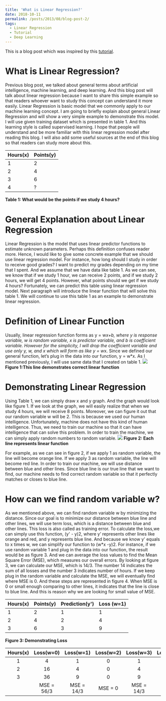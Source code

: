 ```yaml
---
title: 'What is Linear Regression?'
date: 2018-10-11
permalink: /posts/2013/08/blog-post-2/
tags:
  - Linear Regression
  - Tutorial
  - Deep Learning
---
```


This is a blog post which was inspired by this [tutorial](https://www.youtube.com/watch?v=l-Fe9Ekxxj).

What is Linear Regression?
======
Previous blog post, we talked about general terms about artificial intelligence, machine learning, and deep learning. And this blog post will talk about linear regression because I want to share this simple example so that readers whoever want to study this concept can understand it more easily. Linear Regression is basic model that we commonly apply to our machine learning concept. I am going to briefly explain about general Linear Regression and will show a very simple example to demonstrate this model. I will use given training dataset which is presented in table 1. And this learning style is called supervised learning. I hope that people will understand and be more familiar with this linear regression model after reading this blog. I will also add some useful sources at the end of this blog so that readers can study more about this.

| Hours(x)  | Points(y)  |
| --------- | ---------- |
|    1      |     2      |
|    2      |     4      |
|    3      |     6      |
|    4      |     ?      |

**Table 1: What would be the points if we study 4 hours?**

General Explanation about Linear Regression
======
Linear Regression is the model that uses linear predictor functions to estimate unknown parameters. Perhaps this definition confuses reader more. Hence, I would like to give some concrete example that we should use linear regression model. For instance, how long should I study in order to receive good grades? I want to predict my grades depending on my time that I spent. And we assume that we have data like table 1. As we can see, we know that if we study 1 hour, we can receive 2 points, and if we study 2 hours, we will get 4 points. However, what points should we get if we study 4 hours? Fortunately, we can predict this table using linear regression model. Next paragraph will introduce the linear function that will solve this table 1. We will continue to use this table 1 as an example to demonstrate linear regression.

Definition of Linear Function
======
Usually, linear regression function forms as y = w*x+b, where y is response variable, w is random variable, x is predictor variable, and b is coefficient variable. However for the simplicity, I will drop the coefficient variable and use only y, w, and x which will form as like y = w*x. Since we defined our general function, let’s plug in the data into our function, y = w*x. As I mentioned previously, I will use same data that I created on table 1.
![](https://yunwontae.github.io/files/graph1.png)
**Figure 1:This line demonstrates correct linear function**

Demonstrating Linear Regression
======
Using Table 1, we can simply draw x and y graph. And the graph would look like figure 1. If we look at the graph, we will easily realize that when we study 4 hours, we will receive 8 points. Moreover, we can figure it out that our random variable w will be 2. This is because we used our human intelligence. Unfortunately, machine does not have this kind of human intelligence. Thus, we need to train our machine so that it can have intelligence that can solve this problem. In order to train the machine, we can simply apply random numbers to random variable.
![](https://yunwontae.github.io/files/graph2.png)
**Figure 2: Each line represents linear function**

For example, as we can see in figure 2, if we apply 1 as random variable, the line will become orange line. If we apply 3 as random variable, the line will become red line. In order to train our machine, we will use distance between blue and other lines. Since blue line is our true line that we want to find, our machine needs to find correct random variable so that it perfectly matches or closes to blue line.

How can we find random variable w?
======
As we mentioned above, we can find random variable w by minimizing the distance. Since our goal is to minimize our distance between blue line and other lines, we will use term loss, which is a distance between blue and other lines. This loss is also called as training error. To calculate the loss,we can simply use this function, (y' - y)2, where y’ represents other lines like orange and red, and y represents blue line. And because we know y' equals to x times w, we can simplify our function to (w*x -y)2.  For instance, if we use random variable 1 and plug in the data into our function, the result would be as figure 3. And we can average the loss values to find the Mean Square Error (MSE), which measures our overall errors. By looking at figure 3, we can calculate our MSE, which is 14/3. The number 14 indicates the sum of all losses and the number 3 indicates number of hours. If we keep plug in the random variable and calculate the MSE, we will eventually find where MSE is 0. And these steps are represented in figure 4. When MSE is 0 or small enough comparing to other lines, it indicates that the line is close to blue line. And this is reason why we are looking for small value of MSE.

| Hours(x)  | Points(y)  | Prediction(y')  |     Loss (w=1)    |
| --------- | ---------- | --------------  |   --------------  |
|    1      |     2      |        1        |          1        |
|    2      |     4      |        2        |          4        |
|    3      |     6      |        3        |          9        |

**Figure 3: Demonstrating Loss**

|   Hours(x)  |  Loss(w=0)  |   Loss(w=1)     |    Loss(w=2)    |  Loss(w=3)   |      Loss(w=4)    |
| :---------: | :---------: | :----------:    |  :-----------:  | :----------: |    :----------:   |
|      1      |     4       |       1         |         0       |     1        |      4            |
|      2      |     16      |       4         |         0       |     4        |      16           |
|      3      |     36      |       9         |         0       |     9        |      36           |
|            |   MSE = 56/3 |     MSE = 14/3 | MSE = 0         |   MSE = 14/3       | MSE = 56/3   |
